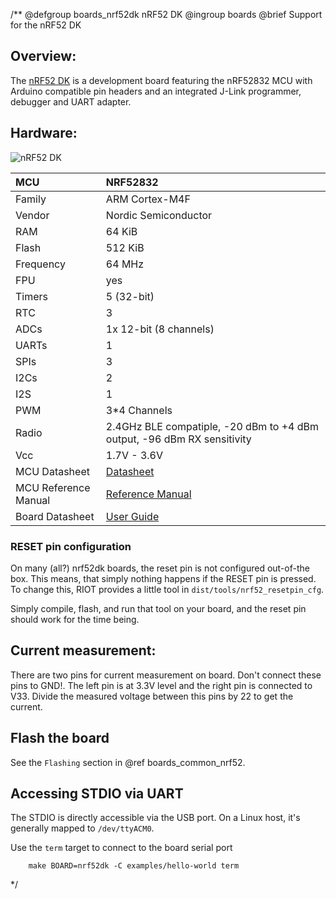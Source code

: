/**
@defgroup    boards_nrf52dk nRF52 DK
@ingroup     boards
@brief       Support for the nRF52 DK

## Overview:

The
[nRF52 DK](https://www.nordicsemi.com/Products/Development-hardware/nRF52-DK)
is a development board featuring the nRF52832 MCU with Arduino compatible
pin headers and an integrated J-Link programmer, debugger and UART adapter.

## Hardware:

![nRF52 DK](https://www.nordicsemi.com/-/media/Images/Products/DevKits/nRF52-Series/nRF52-DK/nRF52-DK/nRF52-DK-prod-page.png)

| MCU                   | NRF52832                                                                              |
|:--------------------- |:------------------------------------------------------------------------------------- |
| Family                | ARM Cortex-M4F                                                                        |
| Vendor                | Nordic Semiconductor                                                                  |
| RAM                   | 64 KiB                                                                                |
| Flash                 | 512 KiB                                                                               |
| Frequency             | 64 MHz                                                                                |
| FPU                   | yes                                                                                   |
| Timers                | 5 (32-bit)                                                                            |
| RTC                   | 3                                                                                     |
| ADCs                  | 1x 12-bit (8 channels)                                                                |
| UARTs                 | 1                                                                                     |
| SPIs                  | 3                                                                                     |
| I2Cs                  | 2                                                                                     |
| I2S                   | 1                                                                                     |
| PWM                   | 3*4 Channels                                                                          |
| Radio                 | 2.4GHz BLE compatiple, -20 dBm to +4 dBm output, -96 dBm RX sensitivity               |
| Vcc                   | 1.7V - 3.6V                                                                           |
| MCU Datasheet         | [Datasheet](https://www.nordicsemi.com/eng/Products/Bluetooth-low-energy/nRF52832)    |
| MCU Reference Manual  | [Reference Manual](https://infocenter.nordicsemi.com/pdf/nRF52832_PS_v1.4.pdf)        |
| Board Datasheet       | [User Guide](https://infocenter.nordicsemi.com/pdf/nRF52_DK_User_Guide_v1.3.1.pdf)    |

### RESET pin configuration

On many (all?) nrf52dk boards, the reset pin is not configured out-of-the box.
This means, that simply nothing happens if the RESET pin is pressed. To change
this, RIOT provides a little tool in `dist/tools/nrf52_resetpin_cfg`.

Simply compile, flash, and run that tool on your board, and the reset pin should
work for the time being.

## Current measurement:

There are two pins for current measurement on board. Don't connect these pins
to GND!. The left pin is at 3.3V level and the right pin is connected to V33.
Divide the measured voltage between this pins by 22 to get the current.

## Flash the board

See the `Flashing` section in @ref boards_common_nrf52.

## Accessing STDIO via UART

The STDIO is directly accessible via the USB port. On a Linux host, it's
generally mapped to `/dev/ttyACM0`.

Use the `term` target to connect to the board serial port<br/>
```
    make BOARD=nrf52dk -C examples/hello-world term
```
 */
